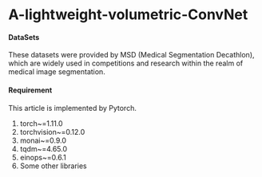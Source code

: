 # A-lightweight-volumetric-ConvNet
#### DataSets
These datasets were provided by MSD (Medical Segmentation Decathlon), which are widely used in competitions and research within the realm of medical image segmentation.
#### Requirement
This article is implemented by Pytorch.
1. torch~=1.11.0
2. torchvision~=0.12.0
3. monai~=0.9.0
4. tqdm~=4.65.0
5. einops~=0.6.1
6. Some other libraries
